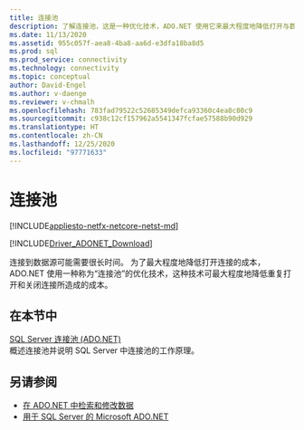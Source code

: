 ```yaml
---
title: 连接池
description: 了解连接池，这是一种优化技术，ADO.NET 使用它来最大程度地降低打开与数据源的连接的成本。
ms.date: 11/13/2020
ms.assetid: 955c057f-aea8-4ba8-aa6d-e3dfa18ba8d5
ms.prod: sql
ms.prod_service: connectivity
ms.technology: connectivity
ms.topic: conceptual
author: David-Engel
ms.author: v-daenge
ms.reviewer: v-chmalh
ms.openlocfilehash: 783fad79522c52685349defca93360c4ea8c80c9
ms.sourcegitcommit: c938c12cf157962a5541347fcfae57588b90d929
ms.translationtype: HT
ms.contentlocale: zh-CN
ms.lasthandoff: 12/25/2020
ms.locfileid: "97771633"
---
```

# <a name="connection-pooling"></a>连接池

[!INCLUDE[appliesto-netfx-netcore-netst-md](../../includes/appliesto-netfx-netcore-netst-md.md)]

[!INCLUDE[Driver_ADONET_Download](../../includes/driver_adonet_download.md)]

连接到数据源可能需要很长时间。 为了最大程度地降低打开连接的成本，ADO.NET 使用一种称为“连接池”的优化技术，这种技术可最大程度地降低重复打开和关闭连接所造成的成本。

## <a name="in-this-section"></a>在本节中  

[SQL Server 连接池 (ADO.NET)](sql-server-connection-pooling.md)  
概述连接池并说明 SQL Server 中连接池的工作原理。

## <a name="see-also"></a>另请参阅

- [在 ADO.NET 中检索和修改数据](retrieving-modifying-data.md)
- [用于 SQL Server 的 Microsoft ADO.NET](microsoft-ado-net-sql-server.md)
